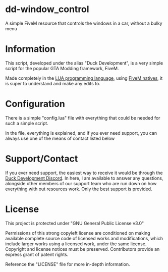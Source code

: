﻿# dd-window_control

A simple FiveM resource that controls the windows in a car, without a bulky menu

# Information

This script, developed under the alias "Duck Development", is a very simple script for the popular GTA Modding framework, FiveM.

Made completely in the [LUA programming language](https://www.lua.org/), using [FiveM natives](https://docs.fivem.net/natives/), it is super to understand and make any edits to.

# Configuration

There is a simple "config.lua" file with everything that could be needed for such a simple script.

In the file, everything is explained, and if you ever need support, you can always use one of the means of contact listed below

# Support/Contact

If you ever need support, the easiest way to receive it would be through the [Duck Development Discord](https://discord.gg/3rMN9uZAnf). In here, I am available to answer any questions, alongside other members of our support team who are run down on how everything with out resources work. Only the best support is provided.

# License

This project is protected under "GNU General Public License v3.0"

Permissions of this strong copyleft license are conditioned on making available complete source code of licensed works and modifications, which include larger works using a licensed work, under the same license. Copyright and license notices must be preserved. Contributors provide an express grant of patent rights.

Reference the "LICENSE" file for more in-depth information.
